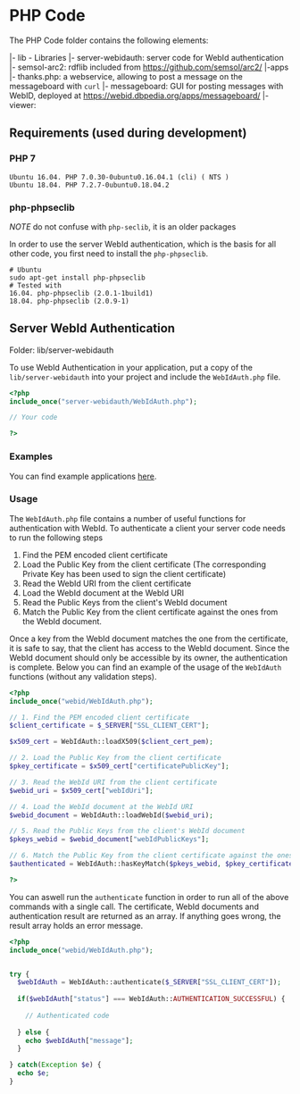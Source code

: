 # PHP Code
The PHP Code folder contains the following elements:

|- lib - Libraries
 |- server-webidauth: server code for WebId authentication  
  |- semsol-arc2: rdflib included from https://github.com/semsol/arc2/
|-apps
 |- thanks.php: a webservice, allowing to post a message on the messageboard with `curl` 
 |- messageboard: GUI for posting messages with WebID, deployed at https://webid.dbpedia.org/apps/messageboard/
 |- viewer: 


## Requirements (used during development)
### PHP 7
```
Ubuntu 16.04. PHP 7.0.30-0ubuntu0.16.04.1 (cli) ( NTS )
Ubuntu 18.04. PHP 7.2.7-0ubuntu0.18.04.2
```
### php-phpseclib
*NOTE* do not confuse with `php-seclib`, it is an older packages

In order to use the server WebId authentication, which is the basis for all other code, you first need to install the `php-phpseclib`.

```
# Ubuntu
sudo apt-get install php-phpseclib
# Tested with
16.04. php-phpseclib (2.0.1-1build1)
18.04. php-phpseclib (2.0.9-1)

```


##  Server WebId Authentication
Folder: lib/server-webidauth



To use WebId Authentication in your application, put a copy of the `lib/server-webidauth` into your project and include the `WebIdAuth.php` file.

```php
<?php
include_once("server-webidauth/WebIdAuth.php");

// Your code

?>
```

### Examples

You can find example applications [here](https://github.com/dbpedia/webid/tree/master/code/php/apps). 

### Usage

The `WebIdAuth.php` file contains a number of useful functions for authentication with WebId. To authenticate a client your server code needs to run the following steps

1. Find the PEM encoded client certificate
2. Load the Public Key from the client certificate (The corresponding Private Key has been used to sign the client certificate)
3. Read the WebId URI from the client certificate
4. Load the WebId document at the WebId URI
5. Read the Public Keys from the client's WebId document
6. Match the Public Key from the client certificate against the ones from the WebId document.

Once a key from the WebId document matches the one from the certificate, it is safe to say, that the client has access to the WebId document. Since the WebId document should only be accessible by its owner, the authentication is complete.
Below you can find an example of the usage of the `WebIdAuth` functions (without any validation steps).

```php
<?php
include_once("webid/WebIdAuth.php");

// 1. Find the PEM encoded client certificate
$client_certificate = $_SERVER["SSL_CLIENT_CERT"];

$x509_cert = WebIdAuth::loadX509($client_cert_pem);

// 2. Load the Public Key from the client certificate
$pkey_certificate = $x509_cert["certificatePublicKey"];

// 3. Read the WebId URI from the client certificate
$webid_uri = $x509_cert["webIdUri"];

// 4. Load the WebId document at the WebId URI
$webid_document = WebIdAuth::loadWebId($webid_uri);

// 5. Read the Public Keys from the client's WebId document
$pkeys_webid = $webid_document["webIdPublicKeys"];

// 6. Match the Public Key from the client certificate against the ones from the WebId document
$authenticated = WebIdAuth::hasKeyMatch($pkeys_webid, $pkey_certificate);

?>
```

You can aswell run the `authenticate` function in order to run all of the above commands with a single call. The certificate, WebId documents and authentication result are returned as an array. If anything goes wrong, the result array holds an error message.

```php
<?php
include_once("webid/WebIdAuth.php");


try {
  $webIdAuth = WebIdAuth::authenticate($_SERVER["SSL_CLIENT_CERT"]);
  
  if($webIdAuth["status"] === WebIdAuth::AUTHENTICATION_SUCCESSFUL) {
  
    // Authenticated code
    
  } else {
    echo $webIdAuth["message"];
  }

} catch(Exception $e) {
  echo $e;
}



```


